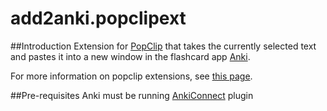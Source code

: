 # add2anki.popclipext
 

##Introduction
Extension for [PopClip](http://pilotmoon.com/popclip) that takes the currently selected text and pastes it into a new window in the flashcard app [Anki](https://apps.ankiweb.net). 

For more information on popclip extensions, see [this page](https://github.com/pilotmoon/PopClip-Extensions/blob/master/README.md).

##Pre-requisites
Anki must be running
[AnkiConnect](https://foosoft.net/projects/anki-connect/) plugin

